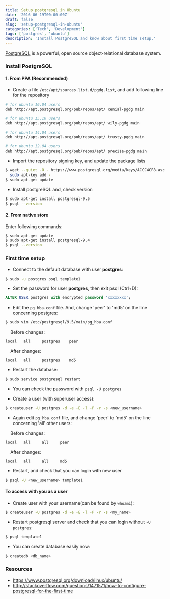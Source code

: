 ```yaml
---
title: Setup postgresql in Ubuntu
date: '2016-06-19T00:00:00Z'
draft: false
slug: 'setup-postgresql-in-ubuntu'
categories: ['Tech', 'Development']
tags: ['postgres', 'ubuntu']
description: 'Install PostgreSQL and know about first time setup.'
---
```


<a href="https://www.postgresql.org/" target="_blank">PostgreSQL</a> is a powerful, open source object-relational database system.

### Install PostgreSQL

#### 1. From PPA (Recommended)

- Create a file `/etc/apt/sources.list.d/pgdg.list`, and add following line for the repository

```bash
# for ubuntu 16.04 users
deb http://apt.postgresql.org/pub/repos/apt/ xenial-pgdg main

# for ubuntu 15.10 users
deb http://apt.postgresql.org/pub/repos/apt/ wily-pgdg main

# for ubuntu 14.04 users
deb http://apt.postgresql.org/pub/repos/apt/ trusty-pgdg main

# for ubuntu 12.04 users
deb http://apt.postgresql.org/pub/repos/apt/ precise-pgdg main
```

- Import the repository signing key, and update the package lists

```bash
$ wget --quiet -O - https://www.postgresql.org/media/keys/ACCC4CF8.asc | \
  sudo apt-key add -
$ sudo apt-get update
```

- Install postgreSQL and, check version

```bash
$ sudo apt-get install postgresql-9.5
$ psql --version
```

#### 2. From native store

Enter following commands:

```bash
$ sudo apt-get update
$ sudo apt-get install postgresql-9.4
$ psql --version
```

### First time setup

- Connect to the default database with user <strong>postgres</strong>:

```bash
$ sudo -u postgres psql template1
```

- Set the password for user <strong>postgres</strong>, then exit psql (Ctrl+D):

```sql
ALTER USER postgres with encrypted password 'xxxxxxxx';
```

- Edit the `pg_hba.conf` file. And, change 'peer' to 'md5' on the line concerning postgres:

```bash
$ sudo vim /etc/postgresql/9.5/main/pg_hba.conf
```

&nbsp;&nbsp;&nbsp;&nbsp;Before changes:

```vim
local   all     postgres    peer
```

&nbsp;&nbsp;&nbsp;&nbsp;After changes:

```vim
local   all     postgres    md5
```

- Restart the database:

```bash
$ sudo service postgresql restart
```

- You can check the password with `psql -U postgres`

- Create a user (with superuser access):

```bash
$ createuser -U postgres -d -e -E -l -P -r -s <new_username>
```

- Again edit `pg_hba.conf` file, and change 'peer' to 'md5' on the line concerning 'all' other users:

&nbsp;&nbsp;&nbsp;&nbsp;Before changes:

```vim
local   all     all     peer
```

&nbsp;&nbsp;&nbsp;&nbsp;After changes:

```vim
local   all     all     md5
```

- Restart, and check that you can login with new user

```bash
$ psql -U <new_username> template1
```

#### To access with you as a user

- Create user with your username(can be found by `whoami`):

```bash
$ createuser -U postgres -d -e -E -l -P -r -s <my_name>
```

- Restart postgresql server and check that you can login without `-U postgres`:

```bash
$ psql template1
```

- You can create database easily now:

```bash
$ createdb <db_name>
```

### Resources

- <a href="https://www.postgresql.org/download/linux/ubuntu/" target="_blank">https://www.postgresql.org/download/linux/ubuntu/</a>
- <a href="http://stackoverflow.com/questions/1471571/how-to-configure-postgresql-for-the-first-time" target="_blank">http://stackoverflow.com/questions/1471571/how-to-configure-postgresql-for-the-first-time</a>
